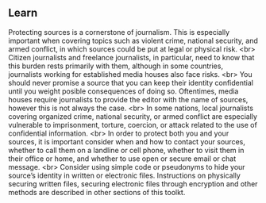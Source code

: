 
## Learn

Protecting sources is a cornerstone of journalism. This is especially important when covering topics such as violent crime, national security, and armed conflict, in which sources could be put at legal or physical risk.
&lt;br&gt;
Citizen journalists and freelance journalists, in particular, need to know that this burden rests primarily with them, although in some countries, journalists working for established media houses also face risks.
&lt;br&gt;
You should never promise a source that you can keep their identity confidential until you weight posible consequences of doing so. Oftentimes, media houses require journalists to provide the editor with the name of sources, however this is not always the case.
&lt;br&gt;
In some nations, local journalists covering organized crime, national security, or armed conflict are especially vulnerable to imprisonment, torture, coercion, or attack related to the use of confidential information.
&lt;br&gt;
In order to protect both you and your sources, it is important consider when and how to contact your sources, whether to call them on a landline or cell phone, whether to visit them in their office or home, and whether to use open or secure email or chat message.
&lt;br&gt;
Consider using simple code or pseudonyms to hide your source’s identity in written or electronic files. Instructions on physically securing written files, securing electronic files through encryption and other methods are described in other sections of this toolkt.
